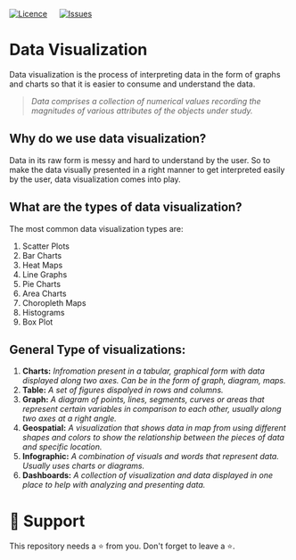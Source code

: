 [![Licence](https://img.shields.io/github/license/bishtanuj/data-visualization?style=for-the-badge)](./LICENSE) &emsp;
[![Issues](https://img.shields.io/github/issues/bishtanuj/data-visualization?style=for-the-badge)](./ISSUES) &emsp;
# Data Visualization
Data visualization is the process of interpreting data in the form of graphs and charts so that it is easier to consume and understand the data.

> _Data comprises a collection of numerical values recording the magnitudes of various attributes of the objects under study._

## Why do we use data visualization?
Data in its raw form is messy and hard to understand by the user. So to make the data visually presented in a right manner to get interpreted easily by the user, data visualization comes into play.

## What are the types of data visualization?
The most common data visualization types are: 
1. Scatter Plots
2. Bar Charts
3. Heat Maps
4. Line Graphs
5. Pie Charts
6. Area Charts
7. Choropleth Maps
8. Histograms
9. Box Plot


## General Type of visualizations:
1. **Charts:** _Infromation present in a tabular, graphical form with data displayed along two axes. Can be in the form of graph, diagram, maps._
2. **Table:** _A set of figures dispalyed in rows and columns._
3. **Graph:** _A diagram of points, lines, segments, curves or areas that represent certain variables in comparison to each other, usually along two axes at a right angle._
4. **Geospatial:** _A visualization that shows data in map from using different shapes and colors to show the relationship between the pieces of data and specific location._
5. **Infographic:** _A combination of visuals and words that represent data. Usually uses charts or diagrams._
6. **Dashboards:** _A collection of visualization and data displayed in one place to help with analyzing and presenting data._

# :pray: Support
This repository needs a ⭐ from you. Don't forget to leave a ⭐.
